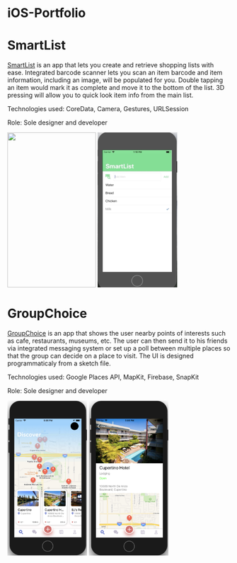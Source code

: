 # iOS-Portfolio

# SmartList 

[SmartList](https://github.com/oleksandr-gribov/SmartList) is an app that lets you create and retrieve shopping lists with ease. Integrated barcode scanner lets you scan an item barcode and item information, including an image, will be populated for you. Double tapping an item would mark it as complete and move it to the bottom of the list. 3D pressing will allow you to quick look item info from the main list. 

Technologies used: CoreData, Camera, Gestures, URLSession 

Role: Sole designer and developer

<img src="https://github.com/oleksandr-gribov/SmartList/blob/master/smartlist_Scan.gif" width="200" height="350"> <img src="https://github.com/oleksandr-gribov/SmartList/blob/master/gestures.gif" width="180" height="350">



# GroupChoice

[GroupChoice](https://github.com/oleksandr-gribov/GroupChoice) is an app that shows the user nearby points of interests such as cafe, restaurants, museums, etc. The user can then send it to his friends via integrated messaging system or set up a poll between multiple places so that the group can decide on a place to visit. The UI is designed programmaticaly from a sketch file. 

Technologies used: Google Places API, MapKit, Firebase, SnapKit 

Role: Sole designer and developer


<img src="https://github.com/oleksandr-gribov/GroupChoice/blob/master/Screen%20Shot%202019-09-02%20at%2017.06.19.png" width="180" height="350"> <img src="https://github.com/oleksandr-gribov/GroupChoice/blob/master/Screen%20Shot%202019-09-02%20at%2017.06.40.png" width="180" height="350">
